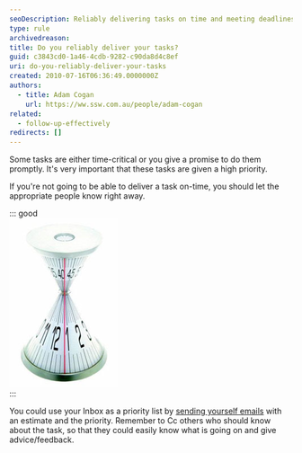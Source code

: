 ```yaml
---
seoDescription: Reliably delivering tasks on time and meeting deadlines is crucial for maintaining trust and credibility.
type: rule
archivedreason:
title: Do you reliably deliver your tasks?
guid: c3843cd0-1a46-4cdb-9282-c90da8d4c8ef
uri: do-you-reliably-deliver-your-tasks
created: 2010-07-16T06:36:49.0000000Z
authors:
  - title: Adam Cogan
    url: https://ww.ssw.com.au/people/adam-cogan
related:
  - follow-up-effectively
redirects: []
---
```


Some tasks are either time-critical or you give a promise to do them promptly. It's very important that these tasks are given a high priority.

<!--endintro-->

If you're not going to be able to deliver a task on-time, you should let the appropriate people know right away.

::: good  
![Figure: Some tasks are time critical. If you have agreed on something then notify the person when you know you will miss the deadline.](../../assets/ticking-clock.jpg)  
:::

You could use your Inbox as a priority list by [sending yourself emails](/send-to-myself-emails) with an estimate and the priority. Remember to Cc others who should know about the task, so that they could easily know what is going on and give advice/feedback.

